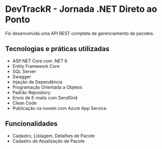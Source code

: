 # DevTrackR - Jornada .NET Direto ao Ponto

Foi desenvolvida uma API REST completa de gerenciamento de pacotes.

## Tecnologias e práticas utilizadas
- ASP.NET Core com .NET 6
- Entity Framework Core
- SQL Server
- Swagger
- Injeção de Dependência
- Programação Orientada a Objetos
- Padrão Repository
- Envio de E-mails com SendGrid
- Clean Code
- Publicação na nuvem com Azure App Service

## Funcionalidades
- Cadastro, Listagem, Detalhes de Pacote
- Cadastro de Atualização de Pacote
